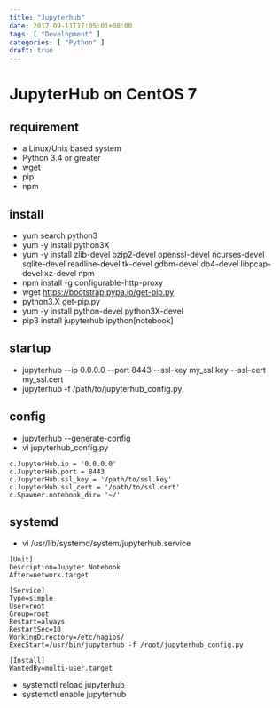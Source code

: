 ```yaml
---
title: "Jupyterhub"
date: 2017-09-11T17:05:01+08:00
tags: [ "Development" ]
categories: [ "Python" ]
draft: true
---
```

# JupyterHub on CentOS 7

## requirement
- a Linux/Unix based system
- Python 3.4 or greater
- wget
- pip
- npm


## install
- yum search python3
- yum -y install python3X
- yum -y install zlib-devel bzip2-devel openssl-devel ncurses-devel sqlite-devel readline-devel tk-devel gdbm-devel db4-devel libpcap-devel xz-devel npm
- npm install -g configurable-http-proxy
- wget https://bootstrap.pypa.io/get-pip.py
- python3.X get-pip.py
- yum -y install python-devel python3X-devel
- pip3 install jupyterhub ipython[notebook]

## startup
- jupyterhub --ip 0.0.0.0 --port 8443 --ssl-key my_ssl.key --ssl-cert my_ssl.cert
- jupyterhub -f /path/to/jupyterhub_config.py

## config
- jupyterhub --generate-config
- vi jupyterhub_config.py
```
c.JupyterHub.ip = '0.0.0.0'
c.JupyterHub.port = 8443
c.JupyterHub.ssl_key = '/path/to/ssl.key'
c.JupyterHub.ssl_cert = '/path/to/ssl.cert'
c.Spawner.notebook_dir= '~/'
```

## systemd
- vi /usr/lib/systemd/system/jupyterhub.service

```
[Unit]
Description=Jupyter Notebook
After=network.target

[Service]
Type=simple
User=root
Group=root
Restart=always
RestartSec=10
WorkingDirectory=/etc/nagios/
ExecStart=/usr/bin/jupyterhub -f /root/jupyterhub_config.py

[Install]
WantedBy=multi-user.target
```

- systemctl reload jupyterhub
- systemctl enable jupyterhub
